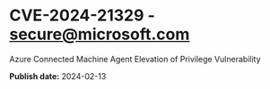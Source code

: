 # CVE-2024-21329 - secure@microsoft.com

Azure Connected Machine Agent Elevation of Privilege Vulnerability

**Publish date:** 2024-02-13
